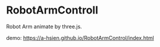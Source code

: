 # RobotArmControll
Robot Arm animate by three.js.

demo: https://a-hsien.github.io/RobotArmControl/index.html
